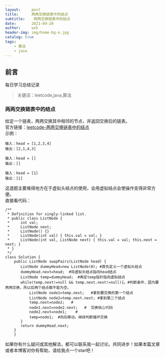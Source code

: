 ```yaml
---
layout:     post
title:     	两两交换链表中的结点
subtitle:    两两交换链表中的结点
date:       2021-04-20
author:     wzk
header-img: img/home-bg-o.jpg
catalog: true
tags:
    - 算法
    - java
---
```


## 前言

每日学习总结记录


>关键词：leetcode,java,算法

### 两两交换链表中的结点
给定一个链表，两两交换其中相邻的节点，并返回交换后的链表。   
官方链接：[leetcode-两两交换链表中的结点](https://leetcode-cn.com/problems/swap-nodes-in-pairs/)  
示例：
```
输入：head = [1,2,3,4]
输出：[2,1,4,3]

输入：head = []
输出：[]

输入：head = [1]
输出：[1]
```
这道题主要难得地方在于虚拟头结点的使用，会用虚拟结点会使操作变得非常方便。  
直接看代码：
```
/**
 * Definition for singly-linked list.
 * public class ListNode {
 *     int val;
 *     ListNode next;
 *     ListNode() {}
 *     ListNode(int val) { this.val = val; }
 *     ListNode(int val, ListNode next) { this.val = val; this.next = next; }
 * }
 */
class Solution {
    public ListNode swapPairs(ListNode head) {
       ListNode dummyHead=new ListNode(0); #首先定义一个虚拟头结点
       dummyHead.next=head;  #将虚拟头结点指向head结点
       ListNode temp=dummyHead;  #再定temp指针指向虚拟结点
       while(temp.next!=null && temp.next.next!=null){。#判断条件，因为要两两交换，所以后两个结点都不能为空。
           ListNode node1=temp.next;   #拿到要交换的第一个结点
           ListNode node2=temp.next.next; #拿到第二个结点
           temp.next=node2;   #
           node1.next=node2.next;   #  交换核心代码
           node2.next=node1;    #
           temp=node1;  #向后移动，继续判断循环交换
       }
       return dummyHead.next;   
    }
    }
```
如果你有什么疑问或其他解法，都可以联系我一起讨论。共同进步！如果本篇文章或者本博客对你有帮助，请给我点一个star吧！




 

